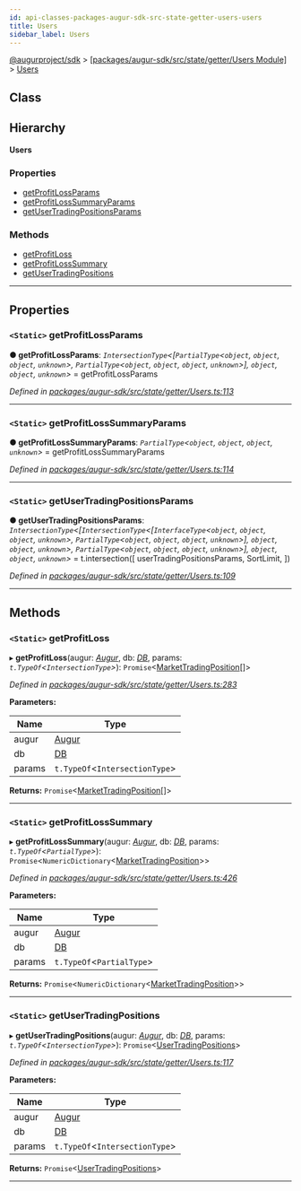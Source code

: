 ```yaml
---
id: api-classes-packages-augur-sdk-src-state-getter-users-users
title: Users
sidebar_label: Users
---
```


[@augurproject/sdk](api-readme.md) > [[packages/augur-sdk/src/state/getter/Users Module]](api-modules-packages-augur-sdk-src-state-getter-users-module.md) > [Users](api-classes-packages-augur-sdk-src-state-getter-users-users.md)

## Class

## Hierarchy

**Users**

### Properties

* [getProfitLossParams](api-classes-packages-augur-sdk-src-state-getter-users-users.md#getprofitlossparams)
* [getProfitLossSummaryParams](api-classes-packages-augur-sdk-src-state-getter-users-users.md#getprofitlosssummaryparams)
* [getUserTradingPositionsParams](api-classes-packages-augur-sdk-src-state-getter-users-users.md#getusertradingpositionsparams)

### Methods

* [getProfitLoss](api-classes-packages-augur-sdk-src-state-getter-users-users.md#getprofitloss)
* [getProfitLossSummary](api-classes-packages-augur-sdk-src-state-getter-users-users.md#getprofitlosssummary)
* [getUserTradingPositions](api-classes-packages-augur-sdk-src-state-getter-users-users.md#getusertradingpositions)

---

## Properties

<a id="getprofitlossparams"></a>

### `<Static>` getProfitLossParams

**● getProfitLossParams**: *`IntersectionType`<[`PartialType`<`object`, `object`, `object`, `unknown`>, `PartialType`<`object`, `object`, `object`, `unknown`>], `object`, `object`, `unknown`>* =  getProfitLossParams

*Defined in [packages/augur-sdk/src/state/getter/Users.ts:113](https://github.com/AugurProject/augur/blob/bae2172ca0/packages/augur-sdk/src/state/getter/Users.ts#L113)*

___
<a id="getprofitlosssummaryparams"></a>

### `<Static>` getProfitLossSummaryParams

**● getProfitLossSummaryParams**: *`PartialType`<`object`, `object`, `object`, `unknown`>* =  getProfitLossSummaryParams

*Defined in [packages/augur-sdk/src/state/getter/Users.ts:114](https://github.com/AugurProject/augur/blob/bae2172ca0/packages/augur-sdk/src/state/getter/Users.ts#L114)*

___
<a id="getusertradingpositionsparams"></a>

### `<Static>` getUserTradingPositionsParams

**● getUserTradingPositionsParams**: *`IntersectionType`<[`IntersectionType`<[`InterfaceType`<`object`, `object`, `object`, `unknown`>, `PartialType`<`object`, `object`, `object`, `unknown`>], `object`, `object`, `unknown`>, `PartialType`<`object`, `object`, `object`, `unknown`>], `object`, `object`, `unknown`>* =  t.intersection([
    userTradingPositionsParams,
    SortLimit,
  ])

*Defined in [packages/augur-sdk/src/state/getter/Users.ts:109](https://github.com/AugurProject/augur/blob/bae2172ca0/packages/augur-sdk/src/state/getter/Users.ts#L109)*

___

## Methods

<a id="getprofitloss"></a>

### `<Static>` getProfitLoss

▸ **getProfitLoss**(augur: *[Augur](api-classes-packages-augur-sdk-src-augur-augur.md)*, db: *[DB](api-classes-packages-augur-sdk-src-state-db-db-db.md)*, params: *`t.TypeOf`<`IntersectionType`>*): `Promise`<[MarketTradingPosition](api-interfaces-packages-augur-sdk-src-state-getter-users-markettradingposition.md)[]>

*Defined in [packages/augur-sdk/src/state/getter/Users.ts:283](https://github.com/AugurProject/augur/blob/bae2172ca0/packages/augur-sdk/src/state/getter/Users.ts#L283)*

**Parameters:**

| Name | Type |
| ------ | ------ |
| augur | [Augur](api-classes-packages-augur-sdk-src-augur-augur.md) |
| db | [DB](api-classes-packages-augur-sdk-src-state-db-db-db.md) |
| params | `t.TypeOf`<`IntersectionType`> |

**Returns:** `Promise`<[MarketTradingPosition](api-interfaces-packages-augur-sdk-src-state-getter-users-markettradingposition.md)[]>

___
<a id="getprofitlosssummary"></a>

### `<Static>` getProfitLossSummary

▸ **getProfitLossSummary**(augur: *[Augur](api-classes-packages-augur-sdk-src-augur-augur.md)*, db: *[DB](api-classes-packages-augur-sdk-src-state-db-db-db.md)*, params: *`t.TypeOf`<`PartialType`>*): `Promise`<`NumericDictionary`<[MarketTradingPosition](api-interfaces-packages-augur-sdk-src-state-getter-users-markettradingposition.md)>>

*Defined in [packages/augur-sdk/src/state/getter/Users.ts:426](https://github.com/AugurProject/augur/blob/bae2172ca0/packages/augur-sdk/src/state/getter/Users.ts#L426)*

**Parameters:**

| Name | Type |
| ------ | ------ |
| augur | [Augur](api-classes-packages-augur-sdk-src-augur-augur.md) |
| db | [DB](api-classes-packages-augur-sdk-src-state-db-db-db.md) |
| params | `t.TypeOf`<`PartialType`> |

**Returns:** `Promise`<`NumericDictionary`<[MarketTradingPosition](api-interfaces-packages-augur-sdk-src-state-getter-users-markettradingposition.md)>>

___
<a id="getusertradingpositions"></a>

### `<Static>` getUserTradingPositions

▸ **getUserTradingPositions**(augur: *[Augur](api-classes-packages-augur-sdk-src-augur-augur.md)*, db: *[DB](api-classes-packages-augur-sdk-src-state-db-db-db.md)*, params: *`t.TypeOf`<`IntersectionType`>*): `Promise`<[UserTradingPositions](api-interfaces-packages-augur-sdk-src-state-getter-users-usertradingpositions.md)>

*Defined in [packages/augur-sdk/src/state/getter/Users.ts:117](https://github.com/AugurProject/augur/blob/bae2172ca0/packages/augur-sdk/src/state/getter/Users.ts#L117)*

**Parameters:**

| Name | Type |
| ------ | ------ |
| augur | [Augur](api-classes-packages-augur-sdk-src-augur-augur.md) |
| db | [DB](api-classes-packages-augur-sdk-src-state-db-db-db.md) |
| params | `t.TypeOf`<`IntersectionType`> |

**Returns:** `Promise`<[UserTradingPositions](api-interfaces-packages-augur-sdk-src-state-getter-users-usertradingpositions.md)>

___

